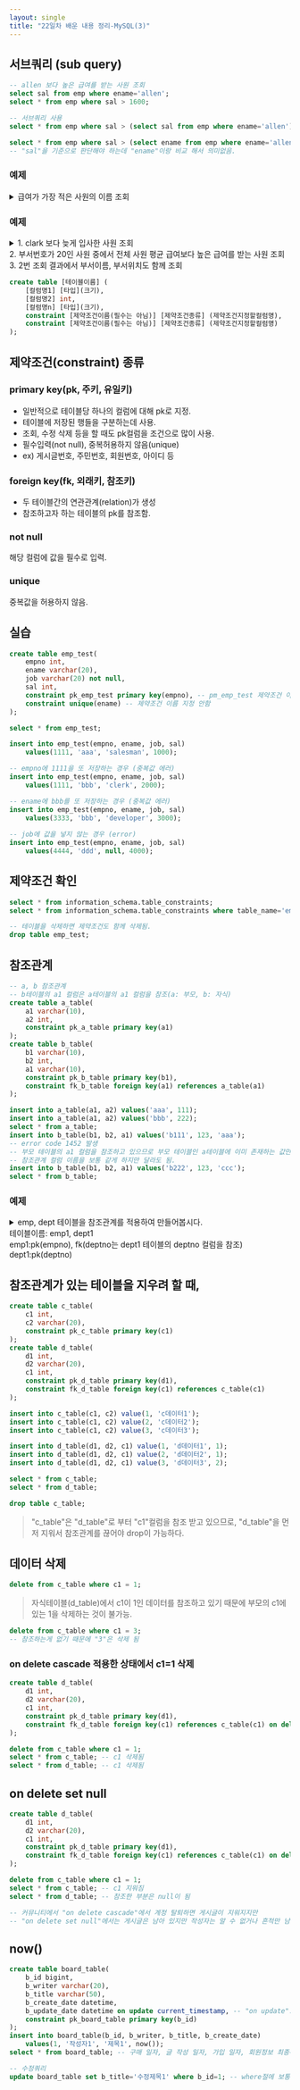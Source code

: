 ```yaml
---
layout: single
title: "22일차 배운 내용 정리-MySQL(3)"
---
```

## 서브쿼리 (sub query)

```sql
-- allen 보다 높은 급여를 받는 사원 조회
select sal from emp where ename='allen';
select * from emp where sal > 1600;

-- 서브쿼리 사용
select * from emp where sal > (select sal from emp where ename='allen');

select * from emp where sal > (select ename from emp where ename='allen');
-- "sal"을 기준으로 판단해야 하는데 "ename"이랑 비교 해서 의미없음.
```

### 예제

<details>
<summary>
급여가 가장 적은 사원의 이름 조회
</summary>
<div markdown="1">

```sql
select ename from emp where sal = (select min(sal) from emp);
```

</div>
</details>

### 예제

<details>
<summary>
1. clark 보다 늦게 입사한 사원 조회<br>
2. 부서번호가 20인 사원 중에서 전체 사원 평균 급여보다 높은 급여를 받는 사원 조회<br>
3. 2번 조회 결과에서 부서이름, 부서위치도 함께 조회
</summary>
<div markdown="1">

```sql
-- 1
select * from emp where hiredate > (select hiredate from emp where ename='clark');

-- 2
select * from emp where sal > (select avg(sal) from emp) and deptno=20;

-- 3
select * from emp e, dept d
where e.deptno = d.deptno and e.deptno=20 and e.sal > (select avg(sal) from emp);
-- avg(e.sal) 안됨, 서브쿼리를 쓰면 서브쿼리를 먼저 실행함(약어 설정 전이므로 error)
```

</div>
</details>

```sql
create table [테이블이름] (
    [컬럼명1] [타입](크기),
    [컬럼명2] int,
    [컬럼명n] [타입](크기),
    constraint [제약조건이름(필수는 아님)] [제약조건종류] (제약조건지정할컬럼명),
    constraint [제약조건이름(필수는 아님)] [제약조건종류] (제약조건지정할컬럼명)
);
```

## 제약조건(constraint) 종류

### primary key(pk, 주키, 유일키)

- 일반적으로 테이블당 하나의 컬럼에 대해 pk로 지정.
- 테이블에 저장된 행들을 구분하는데 사용.
- 조회, 수정 삭제 등을 할 때도 pk컬럼을 조건으로 많이 사용.
- 필수입력(not null), 중복허용하지 않음(unique)
- ex) 게시글번호, 주민번호, 회원번호, 아이디 등

### foreign key(fk, 외래키, 참조키)
- 두 테이블간의 연관관계(relation)가 생성
- 참조하고자 하는 테이블의 pk를 참조함.

### not null

해당 컬럼에 값을 필수로 입력.

### unique

중복값을 허용하지 않음.

## 실습

```sql
create table emp_test(
    empno int,
    ename varchar(20),
    job varchar(20) not null,
    sal int,
    constraint pk_emp_test primary key(empno), -- pm_emp_test 제약조건 이름 지정
    constraint unique(ename) -- 제약조건 이름 지정 안함
);

select * from emp_test;

insert into emp_test(empno, ename, job, sal)
	values(1111, 'aaa', 'salesman', 1000);

-- empno에 1111을 또 저장하는 경우 (중복값 에러)
insert into emp_test(empno, ename, job, sal)
	values(1111, 'bbb', 'clerk', 2000);

-- ename에 bbb를 또 저장하는 경우 (중복값 에러)
insert into emp_test(empno, ename, job, sal)
	values(3333, 'bbb', 'developer', 3000);
    
-- job에 값을 넣지 않는 경우 (error)
insert into emp_test(empno, ename, job, sal)
	values(4444, 'ddd', null, 4000);
```

## 제약조건 확인

```sql
select * from information_schema.table_constraints;
select * from information_schema.table_constraints where table_name='emp_test';

-- 테이블을 삭제하면 제약조건도 함께 삭제됨.
drop table emp_test;
```

## 참조관계

```sql
-- a, b 참조관계
-- b테이블의 a1 컬럼은 a테이블의 a1 컬럼을 참조(a: 부모, b: 자식)
create table a_table(
	a1 varchar(10),
    a2 int,
    constraint pk_a_table primary key(a1)
);
create table b_table(
	b1 varchar(10),
    b2 int,
    a1 varchar(10),
    constraint pk_b_table primary key(b1),
    constraint fk_b_table foreign key(a1) references a_table(a1)
);

insert into a_table(a1, a2) values('aaa', 111);
insert into a_table(a1, a2) values('bbb', 222);
select * from a_table;
insert into b_table(b1, b2, a1) values('b111', 123, 'aaa');
-- error code 1452 발생
-- 부모 테이블의 a1 컬럼을 참조하고 있으므로 부모 테이블인 a테이블에 이미 존재하는 값만 넣을 수 있음.
-- 참조관계 컬럼 이름을 보통 같게 하지만 달라도 됨.
insert into b_table(b1, b2, a1) values('b222', 123, 'ccc');
select * from b_table;
```

### 예제

<details>
<summary>
emp, dept 테이블을 참조관계를 적용하여 만들어봅시다.<br>
테이블이름: emp1, dept1<br>
emp1:pk(empno), fk(deptno는 dept1 테이블의 deptno 컬럼을 참조)<br>
dept1:pk(deptno)
</summary>
<div markdown="1">

```sql
create table emp1(
	empno int,
    deptno int,
    constraint pk_emp1_table primary key(empno),
    constraint fk_emp1_table foreign key(deptno) references dept1(deptno)
);
create table dept1(
	deptno int,
	constraint pk_dept1_table primary key(deptno)
);
```

</div>
</details>

## 참조관계가 있는 테이블을 지우려 할 때,

```sql
create table c_table(
	c1 int,
    c2 varchar(20),
    constraint pk_c_table primary key(c1)
);
create table d_table(
	d1 int,
    d2 varchar(20),
    c1 int,
    constraint pk_d_table primary key(d1),
    constraint fk_d_table foreign key(c1) references c_table(c1)
);

insert into c_table(c1, c2) value(1, 'c데이터1');
insert into c_table(c1, c2) value(2, 'c데이터2');
insert into c_table(c1, c2) value(3, 'c데이터3');

insert into d_table(d1, d2, c1) value(1, 'd데이터1', 1);
insert into d_table(d1, d2, c1) value(2, 'd데이터2', 1);
insert into d_table(d1, d2, c1) value(3, 'd데이터3', 2);

select * from c_table;
select * from d_table;

drop table c_table;
```

>"c_table"은 "d_table"로 부터 "c1"컬럼을 참조 받고 있으므로, "d_table"을 먼저 지워서 참조관계를 끊어야 drop이 가능하다.

## 데이터 삭제

```sql
delete from c_table where c1 = 1;
```

>자식테이블(d_table)에서 c1이 1인 데이터를 참조하고 있기 때문에 부모의 c1에 있는 1을 삭제하는 것이 불가능.

```sql
delete from c_table where c1 = 3;
-- 참조하는게 없기 때문에 "3"은 삭제 됨
```

### on delete cascade 적용한 상태에서 c1=1 삭제

```sql
create table d_table(
	d1 int,
    d2 varchar(20),
    c1 int,
    constraint pk_d_table primary key(d1),
    constraint fk_d_table foreign key(c1) references c_table(c1) on delete cascade
);

delete from c_table where c1 = 1;
select * from c_table; -- c1 삭제됨
select * from d_table; -- c1 삭제됨
```

## on delete set null

```sql
create table d_table(
	d1 int,
    d2 varchar(20),
    c1 int,
    constraint pk_d_table primary key(d1),
    constraint fk_d_table foreign key(c1) references c_table(c1) on delete set null
);

delete from c_table where c1 = 1;
select * from c_table; -- c1 지워짐
select * from d_table; -- 참조한 부분은 null이 됨

-- 커뮤니티에서 "on delete cascade"에서 계정 탈퇴하면 게시글이 지워지지만 
-- "on delete set null"에서는 게시글은 남아 있지만 작성자는 알 수 없거나 흔적만 남음
```
## now()

```sql
create table board_table(
	b_id bigint,
    b_writer varchar(20),
    b_title varchar(50),
    b_create_date datetime,
    b_update_date datetime on update current_timestamp, -- "on update": 업데이트 수행 시, "current_timestamp": 현재 시각을 찍어줌
    constraint pk_board_table primary key(b_id)
);
insert into board_table(b_id, b_writer, b_title, b_create_date)
	values(1, '작성자1', '제목1', now());
select * from board_table; -- 구매 일자, 글 작성 일자, 가입 일자, 회원정보 최종수정 일자....

-- 수정쿼리
update board_table set b_title='수정제목1' where b_id=1; -- where절에 보통 pk가 옴, 특정 글 수정, 삭제 등...
```
